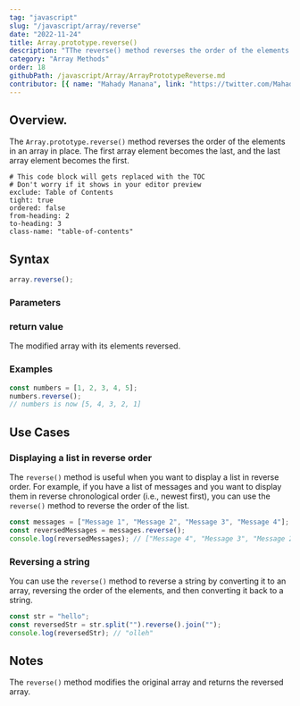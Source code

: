 ```yaml
---
tag: "javascript"
slug: "/javascript/array/reverse"
date: "2022-11-24"
title: Array.prototype.reverse()
description: "TThe reverse() method reverses the order of the elements in an array in place."
category: "Array Methods"
order: 18
githubPath: /javascript/Array/ArrayPrototypeReverse.md
contributor: [{ name: "Mahady Manana", link: "https://twitter.com/MahadyManana" }]
---
```


## Overview.

The `Array.prototype.reverse()` method reverses the order of the elements in an array in place. The first array element becomes the last, and the last array element becomes the first.


```toc
# This code block will gets replaced with the TOC
# Don't worry if it shows in your editor preview
exclude: Table of Contents
tight: true
ordered: false
from-heading: 2
to-heading: 3
class-name: "table-of-contents"
```


## Syntax

```javascript
array.reverse();
```

### Parameters

### return value

The modified array with its elements reversed.

### Examples

```javascript
const numbers = [1, 2, 3, 4, 5];
numbers.reverse();
// numbers is now [5, 4, 3, 2, 1]
```

## Use Cases

### Displaying a list in reverse order

The `reverse()` method is useful when you want to display a list in reverse order. For example, if you have a list of messages and you want to display them in reverse chronological order (i.e., newest first), you can use the `reverse()` method to reverse the order of the list.

```javascript
const messages = ["Message 1", "Message 2", "Message 3", "Message 4"];
const reversedMessages = messages.reverse();
console.log(reversedMessages); // ["Message 4", "Message 3", "Message 2", "Message 1"]
```

### Reversing a string

You can use the `reverse()` method to reverse a string by converting it to an array, reversing the order of the elements, and then converting it back to a string.

```javascript
const str = "hello";
const reversedStr = str.split("").reverse().join("");
console.log(reversedStr); // "olleh"
```

## Notes

The `reverse()` method modifies the original array and returns the reversed array.

